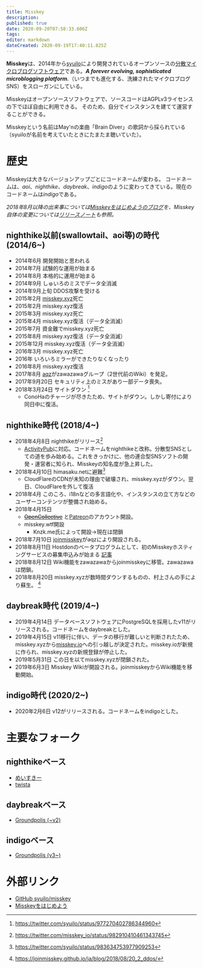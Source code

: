 ```yaml
---
title: Misskey
description: 
published: true
date: 2020-09-20T07:58:33.606Z
tags: 
editor: markdown
dateCreated: 2020-09-19T17:40:11.825Z
---
```


**Misskey**は、2014年から[syuilo](/persons/syuilo)により開発されているオープンソースの[分散マイクロブログソフトウェア](/decentralized-social-networking-service#%E5%88%86%E6%95%A3%E3%83%9E%E3%82%A4%E3%82%AF%E3%83%AD%E3%83%96%E3%83%AD%E3%82%B0%E3%82%BD%E3%83%95%E3%83%88%E3%82%A6%E3%82%A7%E3%82%A2)である。***A forever evolving, sophisticated microblogging platform.***（いつまでも進化する、洗練されたマイクロブログSNS）をスローガンにしている。

Misskeyはオープンソースソフトウェアで、ソースコードはAGPLv3ライセンスの下でほぼ自由に利用できる。
そのため、自分でインスタンスを建てて運営することができる。

Misskeyという名前はMay'nの楽曲「Brain Diver」の歌詞から採られている（syuiloが名前を考えていたときにたまたま聴いていた）。

# 歴史
Misskeyは大きなバージョンアップごとにコードネームが変わる。
コードネームは、*aoi*、*nighthike*、*daybreak*、*indigo*のように変わってきている。現在のコードネームは*indigo*である。

*2018年8月以降の出来事については[Misskeyをはじめようのブログ](https://joinmisskey.github.io/ja/blog/)を、Misskey自体の変更については[リリースノート](https://github.com/syuilo/misskey/blob/develop/CHANGELOG.md)も参照。*

## nighthike以前(swallowtail、aoi等)の時代 (2014/6~)
- 2014年6月 開発開始と思われる
- 2014年7月 試験的な運用が始まる
- 2014年8月 本格的に運用が始まる
- 2014年9月 しゅいろのミスでデータ全消滅
- 2014年9月上旬 DDOS攻撃を受ける
- 2015年2月 [misskey.xyz](/ja/instances/misskey_xyz)死亡
- 2015年2月 misskey.xyz復活
- 2015年3月 misskey.xyz死亡
- 2015年4月 misskey.xyz復活（データ全消滅）
- 2015年7月 資金難でmisskey.xyz死亡
- 2015年8月 misskey.xyz復活（データ全消滅）
- 2015年12月 misskey.xyz復活（データ全消滅）
- 2016年3月 misskey.xyz死亡
- 2016年 いろいろミラーができたりなくなったり
- 2016年8月 misskey.xyz復活
- 2017年8月 [aqz](/ja/persons/aqz)がzawazawaグループ（2世代前のWiki）を発足。
- 2017年9月20日 セキュリティ上のミスがあり一部データ喪失。
- 2018年3月24日 サイトダウン [^1]
  - ConoHaのチャージが尽きたため、サイトがダウン。しかし寄付により同日中に復活。

## nighthike時代 (2018/4~)
- 2018年4月8日 nighthikeがリリース[^2]
  - [ActivityPub](/ja/activitypub)に対応。コードネームをnighthikeと改称。分散型SNSとしての道を歩み始める。これをきっかけに、他の連合型SNSソフトの開発・運営者に知られ、Misskeyの知名度が急上昇した。
- 2018年4月10日 himasaku.netに避難[^3]
  - CloudFlareのCDNが未知の理由で破壊され、misskey.xyzがダウン。翌日、CloudFlareを外して復活
- 2018年4月 このころ、i18nなどの多言語化や、インスタンスの立て方などのユーザーコンテンツが整備され始める。
- 2018年4月15日
  - ~~[OpenCollective](https://opencollective.com/misskey)~~ と[Patreon](https://www.patreon.com/syuilo)のアカウント開設。
  - misskey.wtf開設
    * Knzk.me氏によって開設→現在は閉鎖
- 2018年7月10日 [joinmisskey](/ja/software/joinmisskey)がaqzにより開設される。
- 2018年8月11日 Hostdonのベータプログラムとして、初のMisskeyホスティングサービスの募集申込みが始まる [記事](https://joinmisskey.github.io/ja/blog/2018/08/12_3_hostdon/)
- 2018年8月12日 Wiki機能をzawazawaからjoinmisskeyに移管。zawazawaは閉鎖。
- 2018年8月20日 misskey.xyzが数時間ダウンするものの、村上さんの手により蘇生。 [^4]

## daybreak時代 (2019/4~)
- 2019年4月14日 データベースソフトウェアにPostgreSQLを採用したv11がリリースされる。コードネームをdaybreakとした。
- 2019年4月15日 v11移行に伴い、データの移行が難しいと判断されたため、misskey.xyzから[misskey.io](/ja/instances/misskey-io)への引っ越しが決定された。misskey.ioが新規に作られ、misskey.xyzの新規登録が停止した。
- 2019年5月31日 この日を以てmisskey.xyzが閉鎖された。
- 2019年6月3日 Misskey Wikiが開設される。joinmisskeyからWiki機能を移動開始。

## indigo時代 (2020/2~)
- 2020年2月6日 v12がリリースされる。コードネームをindigoとした。

# 主要なフォーク
## nighthikeベース
- [めいすきー](/ja/software/meisskey)
- [twista](/ja/software/twista)

## daybreakベース

- [Groundpolis (~v2)](/ja/software/groundpolis)

## indigoベース

- [Groundpolis (v3~)](/ja/software/groundpolis)


# 外部リンク
- [GitHub syuilo/misskey](https://github.com/syuilo/misskey)
- [Misskeyをはじめよう](https://joinmisskey.github.io)

[^1]: https://twitter.com/syuilo/status/977270402786344960
[^2]: https://twitter.com/misskey_io/status/982910410461343745
[^3]: https://twitter.com/syuilo/status/983634753977909253
[^4]: https://joinmisskey.github.io/ja/blog/2018/08/20_2_ddos/